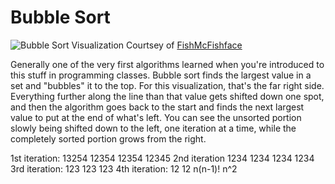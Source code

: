 # Bubble Sort

![Bubble Sort Visualization](https://i.imgur.com/lqbv0fw.gifv)
Courtsey of [FishMcFishface](https://imgur.com/gallery/RM3wl)

Generally one of the very first algorithms learned when you're introduced to this stuff in programming classes. Bubble sort finds the largest value in a set and "bubbles" it to the top. For this visualization, that's the far right side. Everything further along the line than that value gets shifted down one spot, and then the algorithm goes back to the start and finds the next largest value to put at the end of what's left. You can see the unsorted portion slowly being shifted down to the left, one iteration at a time, while the completely sorted portion grows from the right.

1st iteration:
13254
12354
12354
12345
2nd iteration
1234
1234
1234
1234
3rd iteration:
123
123
123
4th iteration:
12
12
n(n-1)!
n^2
